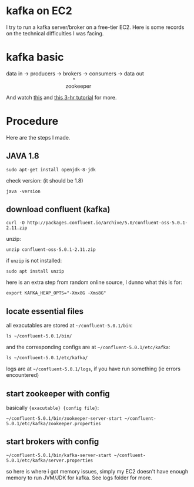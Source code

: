 # kafka on EC2
I try to run a kafka server/broker on a free-tier EC2. Here is some records on the technical difficulties I was facing. 

# kafka basic
data in -> producers -> brokers -> consumers -> data out   
&nbsp;&nbsp;&nbsp;&nbsp;&nbsp;&nbsp;&nbsp;&nbsp;&nbsp;&nbsp;&nbsp;&nbsp;&nbsp;&nbsp;&nbsp;&nbsp;&nbsp;&nbsp;&nbsp;&nbsp;&nbsp;&nbsp;&nbsp;&nbsp;&nbsp;&nbsp;&nbsp;&nbsp;&nbsp;&nbsp;&nbsp;&nbsp;&nbsp;&nbsp;&nbsp;&nbsp;&nbsp;&nbsp;&nbsp;&nbsp;&nbsp;&nbsp;&nbsp;&nbsp;&nbsp;&nbsp;^  
&nbsp;&nbsp;&nbsp;&nbsp;&nbsp;&nbsp;&nbsp;&nbsp;&nbsp;&nbsp;&nbsp;&nbsp;&nbsp;&nbsp;&nbsp;&nbsp;&nbsp;&nbsp;&nbsp;&nbsp;&nbsp;&nbsp;&nbsp;&nbsp;&nbsp;&nbsp;&nbsp;&nbsp;&nbsp;&nbsp;&nbsp;&nbsp;&nbsp;&nbsp;&nbsp;&nbsp;&nbsp;&nbsp;&nbsp;&nbsp;&nbsp;zookeeper  

And watch [this](https://www.youtube.com/watch?v=B5j3uNBH8X4) and [this 3-hr tutorial](https://www.youtube.com/watch?v=CU44hKLMg7k) for more.

# Procedure 
Here are the steps I made. 
## JAVA 1.8
```
sudo apt-get install openjdk-8-jdk
```
check version: (it should be 1.8)
```
java -version
```

## download confluent (kafka)
```
curl -O http://packages.confluent.io/archive/5.0/confluent-oss-5.0.1-2.11.zip
```
unzip: 
```
unzip confluent-oss-5.0.1-2.11.zip
```
if `unzip` is not installed: 
```
sudo apt install unzip
```
here is an extra step from random online source, I dunno what this is for: 
```
export KAFKA_HEAP_OPTS="-Xmx8G -Xms8G"
```

## locate essential files 
all exacutables are stored at `~/confluent-5.0.1/bin`: 
```
ls ~/confluent-5.0.1/bin/
```
and the corresponding configs are at `~/confluent-5.0.1/etc/kafka`:  
```
ls ~/confluent-5.0.1/etc/kafka/
```
logs are at `~/confluent-5.0.1/logs`, if you have run something (ie errors encountered)

## start zookeeper with config
basically `{exacutable} {config file}`: 
```
~/confluent-5.0.1/bin/zookeeper-server-start ~/confluent-5.0.1/etc/kafka/zookeeper.properties
```

## start brokers with config
```
~/confluent-5.0.1/bin/kafka-server-start ~/confluent-5.0.1/etc/kafka/server.properties
```
so here is where i got memory issues, simply my EC2 doesn't have enough memory to run JVM/JDK for kafka. See logs folder for more. 
